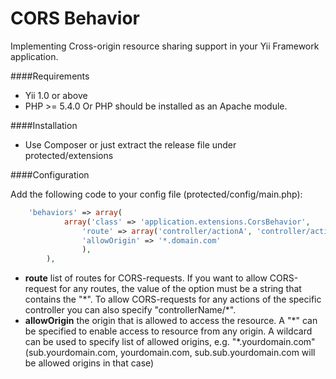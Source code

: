 CORS Behavior
=============
	
Implementing Cross-origin resource sharing support in your Yii Framework application.

####Requirements

- Yii 1.0 or above
- PHP >= 5.4.0 Or PHP should be installed as an Apache module.
	
####Installation
	
- Use Composer or just extract the release file under protected/extensions
	
####Configuration
	
Add the following code to your config file (protected/config/main.php): 
	
```php
	'behaviors' => array(
	        array('class' => 'application.extensions.CorsBehavior',
	            'route' => array('controller/actionA', 'controller/actionB', 'controllerC/*'),
	            'allowOrigin' => '*.domain.com'
	            ),
	    ),
```

- **route** list of routes for CORS-requests. If you want to allow CORS-request for any routes, the value of the option must be a string that contains the "\*". To allow CORS-requests for any actions of the specific controller you can also specify "controllerName/\*".
- **allowOrigin** the origin that is allowed to access the resource. A "\*" can be specified to enable access to resource from any origin. A wildcard can be used to specify list of allowed origins, e.g. "*.yourdomain.com" (sub.yourdomain.com, yourdomain.com, sub.sub.yourdomain.com will be allowed origins in that case)

